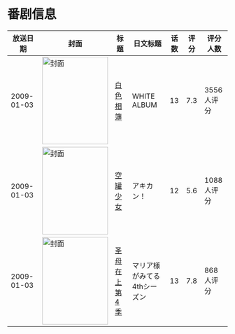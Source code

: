 # 番剧信息

|放送日期|封面|标题|日文标题|话数|评分|评分人数|
|---|---|---|---|---|---|---|
|2009-01-03|<img src="https://lain.bgm.tv/pic/cover/c/7b/13/993_6PQ58.jpg" alt="封面" style="width:150px;height:200px;object-fit:cover;">|[白色相簿](https://bangumi.tv/subject/993)|WHITE ALBUM|13|7.3|3556人评分|
|2009-01-03|<img src="https://lain.bgm.tv/pic/cover/c/f4/73/1182_37tgx.jpg" alt="封面" style="width:150px;height:200px;object-fit:cover;">|[空罐少女](https://bangumi.tv/subject/1182)|アキカン！|12|5.6|1088人评分|
|2009-01-03|<img src="https://lain.bgm.tv/pic/cover/c/f9/be/1321_wMmWM.jpg" alt="封面" style="width:150px;height:200px;object-fit:cover;">|[圣母在上 第4季](https://bangumi.tv/subject/1321)|マリア様がみてる 4thシーズン|13|7.8|868人评分|

